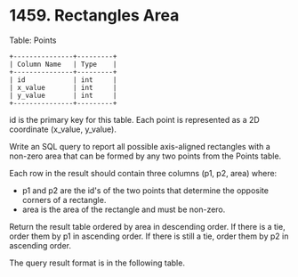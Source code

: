 # 1459. Rectangles Area

Table: Points
```
+---------------+---------+
| Column Name   | Type    |
+---------------+---------+
| id            | int     |
| x_value       | int     |
| y_value       | int     |
+---------------+---------+
```
id is the primary key for this table.
Each point is represented as a 2D coordinate (x_value, y_value).
 

Write an SQL query to report all possible axis-aligned rectangles with a non-zero area that can be formed by any two points from the Points table.

Each row in the result should contain three columns (p1, p2, area) where:

- p1 and p2 are the id's of the two points that determine the opposite corners of a rectangle.
- area is the area of the rectangle and must be non-zero.

Return the result table ordered by area in descending order. If there is a tie, order them by p1 in ascending order. If there is still a tie, order them by p2 in ascending order.

The query result format is in the following table.

